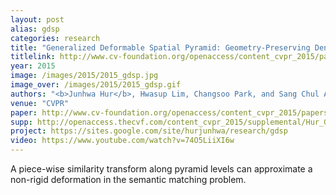 ```yaml
---
layout: post
alias: gdsp
categories: research
title: "Generalized Deformable Spatial Pyramid: Geometry-Preserving Dense Correspondence Estimation"
titlelink: http://www.cv-foundation.org/openaccess/content_cvpr_2015/papers/Hur_Generalized_Deformable_Spatial_2015_CVPR_paper.pdf
year: 2015
image: /images/2015/2015_gdsp.jpg
image_over: /images/2015/2015_gdsp.gif
authors: "<b>Junhwa Hur</b>, Hwasup Lim, Changsoo Park, and Sang Chul Ahn"
venue: "CVPR"
paper: http://www.cv-foundation.org/openaccess/content_cvpr_2015/papers/Hur_Generalized_Deformable_Spatial_2015_CVPR_paper.pdf
supp: http://openaccess.thecvf.com/content_cvpr_2015/supplemental/Hur_Generalized_Deformable_Spatial_2015_CVPR_supplemental.pdf
project: https://sites.google.com/site/hurjunhwa/research/gdsp
video: https://www.youtube.com/watch?v=74O5LiiXI6w
---
```


A piece-wise similarity transform along pyramid levels can approximate a non-rigid deformation in the semantic matching problem.
